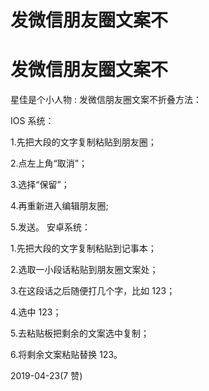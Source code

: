 # 发微信朋友圈文案不

# 发微信朋友圈文案不

星佳是个小人物 : 发微信朋友圈文案不折叠方法：

IOS 系统：

1.先把大段的文字复制粘贴到朋友圈；

2.点左上角“取消”；

3.选择“保留”；

4.再重新进入编辑朋友圈;

5.发送。 安卓系统：

1.先把大段的文字复制粘贴到记事本；

2.选取一小段话粘贴到朋友圈文案处；

3.在这段话之后随便打几个字，比如 123；

4.选中 123；

5.去粘贴板把剩余的文案选中复制；

6.将剩余文案粘贴替换 123。

2019-04-23(7 赞)